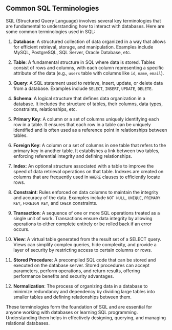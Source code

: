 ## Common SQL Terminologies
SQL (Structured Query Language) involves several key terminologies that are fundamental to understanding how to interact with databases. Here are some common terminologies used in SQL:

1. **Database**: A structured collection of data organized in a way that allows for efficient retrieval, storage, and manipulation. Examples include MySQL, PostgreSQL, SQL Server, Oracle Database, etc.

2. **Table**: A fundamental structure in SQL where data is stored. Tables consist of rows and columns, with each column representing a specific attribute of the data (e.g., `users` table with columns like `id`, `name`, `email`).

3. **Query**: A SQL statement used to retrieve, insert, update, or delete data from a database. Examples include `SELECT`, `INSERT`, `UPDATE`, `DELETE`.

4. **Schema**: A logical structure that defines data organization in a database. It includes the structure of tables, their columns, data types, constraints, relationships, etc.

5. **Primary Key**: A column or a set of columns uniquely identifying each row in a table. It ensures that each row in a table can be uniquely identified and is often used as a reference point in relationships between tables.

6. **Foreign Key**: A column or a set of columns in one table that refers to the primary key in another table. It establishes a link between two tables, enforcing referential integrity and defining relationships.

7. **Index**: An optional structure associated with a table to improve the speed of data retrieval operations on that table. Indexes are created on columns that are frequently used in `WHERE` clauses to efficiently locate rows.

8. **Constraint**: Rules enforced on data columns to maintain the integrity and accuracy of the data. Examples include `NOT NULL`, `UNIQUE`, `PRIMARY KEY`, `FOREIGN KEY`, and `CHECK` constraints.

9. **Transaction**: A sequence of one or more SQL operations treated as a single unit of work. Transactions ensure data integrity by allowing operations to either complete entirely or be rolled back if an error occurs.

10. **View**: A virtual table generated from the result set of a SELECT query. Views can simplify complex queries, hide complexity, and provide a layer of security by restricting access to certain columns or rows.

11. **Stored Procedure**: A precompiled SQL code that can be stored and executed on the database server. Stored procedures can accept parameters, perform operations, and return results, offering performance benefits and security advantages.

12. **Normalization**: The process of organizing data in a database to minimize redundancy and dependency by dividing large tables into smaller tables and defining relationships between them.

These terminologies form the foundation of SQL and are essential for anyone working with databases or learning SQL programming. Understanding them helps in effectively designing, querying, and managing relational databases.
